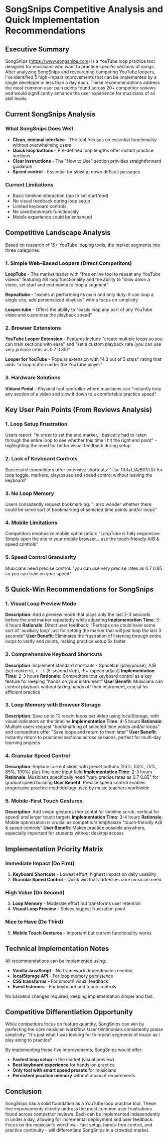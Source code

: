 # SongSnips Competitive Analysis and Quick Implementation Recommendations

## Executive Summary

SongSnips (<https://www.songsnips.com>) is a YouTube loop practice tool designed for musicians who want to practice specific sections of songs. After analyzing SongSnips and researching competing YouTube loopers, I've identified 5 high-impact improvements that can be implemented by a single developer in less than a day each. These recommendations address the most common user pain points found across 20+ competitor reviews and would significantly enhance the user experience for musicians of all skill levels.

## Current SongSnips Analysis

### What SongSnips Does Well

- **Clean, minimal interface** - The tool focuses on essential functionality without overwhelming users
- **Quick loop buttons** - Pre-defined loop lengths offer instant practice sections
- **Clear instructions** - The "How to Use" section provides straightforward guidance
- **Speed control** - Essential for slowing down difficult passages

### Current Limitations

- Basic timeline interaction (tap to set start/end)
- No visual feedback during loop setup
- Limited keyboard controls
- No save/bookmark functionality
- Mobile experience could be enhanced

## Competitive Landscape Analysis

Based on research of 15+ YouTube looping tools, the market segments into three categories:

### 1. Simple Web-Based Loopers (Direct Competitors)

**LoopTube** - The market leader with "free online tool to repeat any YouTube videos" featuring AB loop functionality and the ability to "slow down a video, set start and end points to loop a segment"

**Repeattube** - "excels at performing its main and only duty: it can loop a single clip, add personalized playlists" with a focus on simplicity

**Looper.tube** - Offers the ability to "easily loop any part of any YouTube video and customize the playback speed"

### 2. Browser Extensions

**YouTube Looper Extension** - Features include "create multiple loops so you can train sections with ease" and "set a custom playback rate (you can use very precise rates as 0.7 0.85)"

**Looper for YouTube** - Popular extension with "4.3 out of 5 stars" rating that adds "a loop button under the YouTube player"

### 3. Hardware Solutions

**Vidami Pedal** - Physical foot controller where musicians can "instantly loop any section of a video and slow it down to a comfortable practice speed"

## Key User Pain Points (From Reviews Analysis)

### 1. Loop Setup Frustration

Users report: "in order to set the end marker, I basically had to listen through the entire loop to see whether this time I hit the right end point" - highlighting the need for better visual feedback during setup

### 2. Lack of Keyboard Controls

Successful competitors offer extensive shortcuts: "Use Ctrl+L/A/B/P/U/J for loop toggle, markers, play/pause and speed control without leaving the keyboard"

### 3. No Loop Memory

Users consistently request bookmarking: "I also wonder whether there could be some sort of bookmarking of selected time points and/or loops"

### 4. Mobile Limitations

Competitors emphasize mobile optimization: "LoopTube is fully responsive. Simply open the site in your mobile browser... use the touch‑friendly A/B & speed controls"

### 5. Speed Control Granularity

Musicians need precise control: "you can use very precise rates as 0.7 0.85 so you can train on your speed"

## 5 Quick-Win Recommendations for SongSnips

### 1. Visual Loop Preview Mode

**Description**: Add a preview mode that plays only the last 2-3 seconds before the end marker repeatedly while adjusting
**Implementation Time**: 3-4 hours
**Rationale**: Direct user feedback: "Perhaps one could have some sort of 'auxiliary loop' just for setting the marker that will just loop the last 3 seconds"
**User Benefit**: Eliminates the frustration of listening through entire loops to verify end points, making practice setup 5x faster

### 2. Comprehensive Keyboard Shortcuts

**Description**: Implement standard shortcuts - Spacebar (play/pause), A/B (set markers), ← → (5-second skip), ↑↓ (speed adjust)
**Implementation Time**: 2-3 hours
**Rationale**: Competitors tout keyboard control as a key feature for keeping "hands on your instrument"
**User Benefit**: Musicians can control playback without taking hands off their instrument, crucial for efficient practice

### 3. Loop Memory with Browser Storage

**Description**: Save up to 10 recent loops per video using localStorage, with visual indicators on the timeline
**Implementation Time**: 4-5 hours
**Rationale**: Multiple users request "bookmarking of selected time points and/or loops" and competitors offer "Save loops and return to them later"
**User Benefit**: Instantly return to practiced sections across sessions, perfect for multi-day learning projects

### 4. Granular Speed Control

**Description**: Replace current slider with preset buttons (25%, 50%, 75%, 85%, 100%) plus fine-tune input field
**Implementation Time**: 2-3 hours
**Rationale**: Musicians specifically need "very precise rates as 0.7 0.85" for gradual speed building
**User Benefit**: Precise speed control enables progressive practice methodology used by music teachers worldwide

### 5. Mobile-First Touch Gestures

**Description**: Add swipe gestures (horizontal for timeline scrub, vertical for speed) and larger touch targets
**Implementation Time**: 3-4 hours
**Rationale**: Mobile optimization is crucial as competitors emphasize "touch‑friendly A/B & speed controls"
**User Benefit**: Makes practice possible anywhere, especially important for students without desktop access

## Implementation Priority Matrix

### Immediate Impact (Do First)

1. **Keyboard Shortcuts** - Lowest effort, highest impact on daily usability
2. **Granular Speed Control** - Quick win that addresses core musician need

### High Value (Do Second)

3. **Loop Memory** - Moderate effort but transforms user retention
4. **Visual Loop Preview** - Solves biggest frustration point

### Nice to Have (Do Third)

5. **Mobile Touch Gestures** - Important but current functionality works

## Technical Implementation Notes

All recommendations can be implemented using:

- **Vanilla JavaScript** - No framework dependencies needed
- **localStorage API** - For loop memory persistence
- **CSS transforms** - For smooth visual feedback
- **Event listeners** - For keyboard and touch controls

No backend changes required, keeping implementation simple and fast.

## Competitive Differentiation Opportunity

While competitors focus on feature quantity, SongSnips can win by perfecting the core musician workflow. User testimonials consistently praise simplicity: "It's just what I was looking for to repeat segments of music as I play along to practice"

By implementing these five improvements, SongSnips would offer:

- **Fastest loop setup** in the market (visual preview)
- **Best keyboard experience** for hands-on practice
- **Only tool with smart speed presets** for musicians
- **Persistent practice memory** without account requirements

## Conclusion

SongSnips has a solid foundation as a YouTube loop practice tool. These five improvements directly address the most common user frustrations found across competitor reviews. Each can be implemented independently in under a day, allowing for incremental deployment and user feedback. Focus on the musician's workflow - fast setup, hands-free control, and practice continuity - will differentiate SongSnips in a crowded market.
